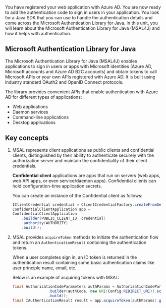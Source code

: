 You have registered your web application with Azure AD. You are now ready to add the authentication code to sign in users in your application. You look for a Java SDK that you can use to handle the authentication details and come across the Microsoft Authentication Library for Java.  In this unit, you will learn about the Microsoft Authentication Library for Java (MSAL4J) and how it helps with authentication.

## Microsoft Authentication Library for Java

The Microsoft Authentication Library for Java (MSAL4J) enables applications to sign in users or apps with Microsoft identities (Azure AD, Microsoft accounts and Azure AD B2C accounts) and obtain tokens to call Microsoft APIs or your own APIs registered with Azure AD. It is built using industry standard OAuth2 and OpenID Connect protocols.

The library provides convenient APIs that enable authentication with Azure AD for different types of applications:
- Web applications
- Daemon services
- Command-line applications
- Desktop applications

## Key concepts

1. MSAL represents client applications as public clients and confidential clients, distinguished by their ability to authenticate securely with the authorization server and maintain the confidentiality of their client credentials. 

    **Confidential client** applications are apps that run on servers (web apps, web API apps, or even service/daemon apps). Confidential clients can hold configuration-time application secrets. 

    You can create an instance of the Confidential client as follows:

    ```Java
    IClientCredential credential = ClientCredentialFactory.createFromSecret(CLIENT_SECRET);
    ConfidentialClientApplication app = 
    ConfidentialClientApplication
        .builder(PUBLIC_CLIENT_ID, credential)
        .authority(AUTHORITY)
        .build();

    ```

2. MSAL provides `acquireToken` methods to initiate the authentication flow and return an `AuthenticationResult` containing the authentication tokens. 

    When a user completes sign in, an ID token is returned in the authentication result containing some basic authentication claims like user principle name, email, etc. 

    Below is an example of acquiring tokens with MSAL:

    ```Java
    final AuthorizationCodeParameters authParams = AuthorizationCodeParameters
                    .builder(authCode, new URI(Config.REDIRECT_URI)).scopes(Collections.singleton(Config.SCOPES))
                    .build();
    final IAuthenticationResult result = app.acquireToken(authParams).get();
    ```

